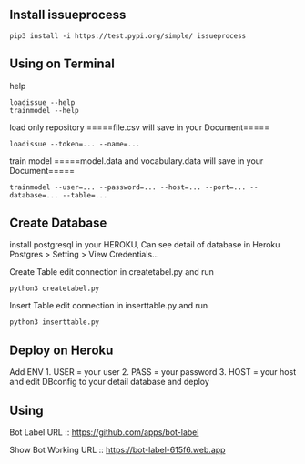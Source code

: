## Install issueprocess
```
pip3 install -i https://test.pypi.org/simple/ issueprocess
```
## Using on Terminal

help
```
loadissue --help
trainmodel --help
```

load only repository =====file.csv will save in your Document=====
```
loadissue --token=... --name=...
```

train model =====model.data and vocabulary.data will save in your Document=====
```
trainmodel --user=... --password=... --host=... --port=... --database=... --table=...
```

## Create Database

install postgresql in your HEROKU, Can see detail of database in Heroku Postgres > Setting > View Credentials...

Create Table
edit connection in createtabel.py and run
```
python3 createtabel.py
```

Insert Table
edit connection in inserttable.py and run
```
python3 inserttable.py
```

## Deploy on Heroku

Add ENV 1. USER = your user
        2. PASS = your password
        3. HOST = your host
and edit DBconfig to your detail database and deploy

## Using

Bot Label
URL ::  https://github.com/apps/bot-label

Show Bot Working
URL :: https://bot-label-615f6.web.app
